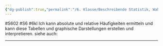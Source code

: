 ```yaml
---
{"dg-publish":true,"permalink":"/6. Klasse/Beschreibende Statistik, Wahrscheinlichkeit/absolute und relative Häufigkeiten und graphische Darstellungen/"}
---
```


#S602 #S6 #6kl
Ich kann absolute und relative Häufigkeiten ermitteln und kann diese Tabellen und graphische Darstellungen erstellen und interpretieren.
siehe auch:
___

